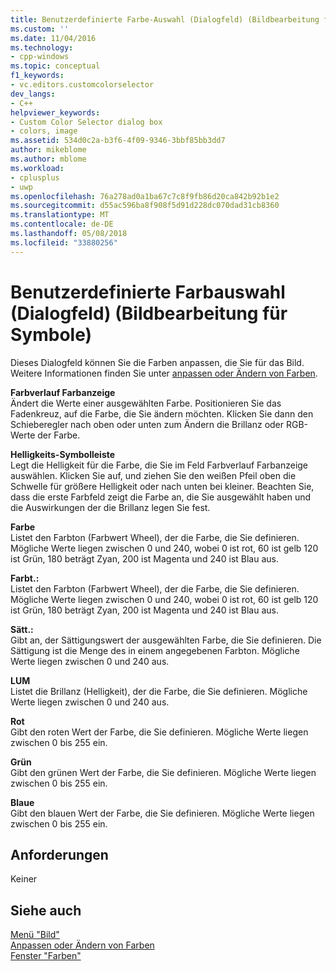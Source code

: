 ```yaml
---
title: Benutzerdefinierte Farbe-Auswahl (Dialogfeld) (Bildbearbeitung für Symbole) | Microsoft Docs
ms.custom: ''
ms.date: 11/04/2016
ms.technology:
- cpp-windows
ms.topic: conceptual
f1_keywords:
- vc.editors.customcolorselector
dev_langs:
- C++
helpviewer_keywords:
- Custom Color Selector dialog box
- colors, image
ms.assetid: 534d0c2a-b3f6-4f09-9346-3bbf85bb3dd7
author: mikeblome
ms.author: mblome
ms.workload:
- cplusplus
- uwp
ms.openlocfilehash: 76a278ad0a1ba67c7c8f9fb86d20ca842b92b1e2
ms.sourcegitcommit: d55ac596ba8f908f5d91d228dc070dad31cb8360
ms.translationtype: MT
ms.contentlocale: de-DE
ms.lasthandoff: 05/08/2018
ms.locfileid: "33880256"
---
```

# <a name="custom-color-selector-dialog-box-image-editor-for-icons"></a>Benutzerdefinierte Farbauswahl (Dialogfeld) (Bildbearbeitung für Symbole)
Dieses Dialogfeld können Sie die Farben anpassen, die Sie für das Bild. Weitere Informationen finden Sie unter [anpassen oder Ändern von Farben](../windows/customizing-or-changing-colors-image-editor-for-icons.md).  
  
 **Farbverlauf Farbanzeige**  
 Ändert die Werte einer ausgewählten Farbe. Positionieren Sie das Fadenkreuz, auf die Farbe, die Sie ändern möchten. Klicken Sie dann den Schieberegler nach oben oder unten zum Ändern die Brillanz oder RGB-Werte der Farbe.  
  
 **Helligkeits-Symbolleiste**  
 Legt die Helligkeit für die Farbe, die Sie im Feld Farbverlauf Farbanzeige auswählen. Klicken Sie auf, und ziehen Sie den weißen Pfeil oben die Schwelle für größere Helligkeit oder nach unten bei kleiner. Beachten Sie, dass die erste Farbfeld zeigt die Farbe an, die Sie ausgewählt haben und die Auswirkungen der die Brillanz legen Sie fest.  
  
 **Farbe**  
 Listet den Farbton (Farbwert Wheel), der die Farbe, die Sie definieren. Mögliche Werte liegen zwischen 0 und 240, wobei 0 ist rot, 60 ist gelb 120 ist Grün, 180 beträgt Zyan, 200 ist Magenta und 240 ist Blau aus.  
  
 **Farbt.:**  
 Listet den Farbton (Farbwert Wheel), der die Farbe, die Sie definieren. Mögliche Werte liegen zwischen 0 und 240, wobei 0 ist rot, 60 ist gelb 120 ist Grün, 180 beträgt Zyan, 200 ist Magenta und 240 ist Blau aus.  
  
 **Sätt.:**  
 Gibt an, der Sättigungswert der ausgewählten Farbe, die Sie definieren. Die Sättigung ist die Menge des in einem angegebenen Farbton. Mögliche Werte liegen zwischen 0 und 240 aus.  
  
 **LUM**  
 Listet die Brillanz (Helligkeit), der die Farbe, die Sie definieren. Mögliche Werte liegen zwischen 0 und 240 aus.  
  
 **Rot**  
 Gibt den roten Wert der Farbe, die Sie definieren. Mögliche Werte liegen zwischen 0 bis 255 ein.  
  
 **Grün**  
 Gibt den grünen Wert der Farbe, die Sie definieren. Mögliche Werte liegen zwischen 0 bis 255 ein.  
  
 **Blaue**  
 Gibt den blauen Wert der Farbe, die Sie definieren. Mögliche Werte liegen zwischen 0 bis 255 ein.  
  
## <a name="requirements"></a>Anforderungen  
 Keiner  
  
## <a name="see-also"></a>Siehe auch  
 [Menü "Bild"](../windows/image-menu-image-editor-for-icons.md)   
 [Anpassen oder Ändern von Farben](../windows/customizing-or-changing-colors-image-editor-for-icons.md)   
 [Fenster "Farben"](../windows/colors-window-image-editor-for-icons.md)